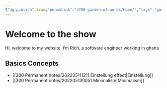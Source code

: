 ```yaml
---
{"dg-publish":true,"permalink":"/700-garden-of-words/home/","tags":"gardenEntry","dgHomeLink":true,"dgPassFrontmatter":false}
---
```



# Welcome to the show

Hi, welcome to my website. I’m Rich, a software engineer working in ghana

## Basics Concepts

- [[300 Permanent notes/202205111211 Einstellung effect|Einstellung]]
- [[300 Permanent notes/202205130051 Minimalism|Minimalism]]